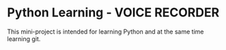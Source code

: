# Python Learning - VOICE RECORDER 
This mini-project is intended for learning Python and at the same time learning git.
